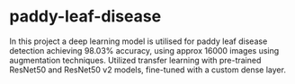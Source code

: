 # paddy-leaf-disease
In this project a deep learning model is utilised for paddy leaf disease detection achieving 98.03% accuracy, using approx 16000 images using augmentation techniques. Utilized transfer learning with pre-trained ResNet50 and ResNet50 v2 models, fine-tuned with a custom dense layer. 
